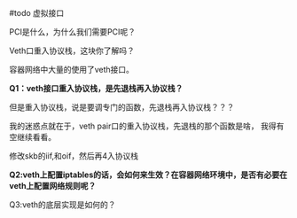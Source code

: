 #todo 虚拟接口

PCI是什么，为什么我们需要PCI呢？



Veth口重入协议栈，这块你了解吗？

容器网络中大量的使用了veth接口。



**Q1：veth接口重入协议栈，是先退栈再入协议栈？**

但是重入协议栈，说是要调专门的函数，先退栈再入协议栈？？？

我的迷惑点就在于，veth pair口的重入协议栈，先退栈的那个函数是啥， 我得有空继续看看。

修改skb的iif,和oif，然后再4入协议栈



**Q2:veth上配置iptables的话，会如何来生效？在容器网络环境中，是否有必要在veth上配置网络规则呢？**



Q3:veth的底层实现是如何的？